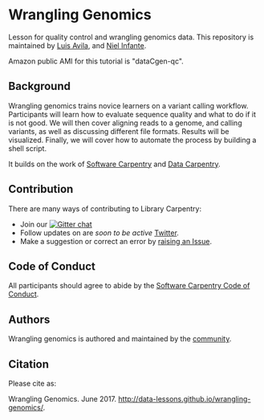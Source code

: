 # Wrangling Genomics

Lesson for quality control and wrangling genomics data. This repository is maintained by [Luis Avila](https://github.com/lmavila), and [Niel Infante](https://github.com/NielInfante). 

Amazon public AMI for this tutorial is "dataCgen-qc". 

## Background

Wrangling genomics trains novice learners on a variant calling workflow. Participants will learn how to evaluate sequence quality and what to do if it is not good. We will then cover aligning reads to a genome, and calling variants, as well as discussing different file formats. Results will be visualized. Finally, we will cover how to automate the process by building a shell script.

It builds on the work of [Software Carpentry](http://software-carpentry.org/) and [Data Carpentry](http://www.datacarpentry.org/).


## Contribution

There are many ways of contributing to Library Carpentry:

- Join our [![Gitter chat](https://badges.gitter.im/data-lessons/wrangling-genomics.png)](https://gitter.im/wrangling-genomics/Lobby)
- Follow updates on are *soon to be active* [Twitter](https://twitter.com/WranglingGenomics).
- Make a suggestion or correct an error by [raising an Issue](https://github.com/data-lessons/wrangling-genomics/issues).

## Code of Conduct

All participants should agree to abide by the [Software Carpentry Code of Conduct](http://software-carpentry.org/conduct/).

## Authors

Wrangling genomics is authored and maintained by the [community](https://github.com/data-lessons/wrangling-genomics/network/members).

## Citation

Please cite as:

Wrangling Genomics. June 2017. http://data-lessons.github.io/wrangling-genomics/.
